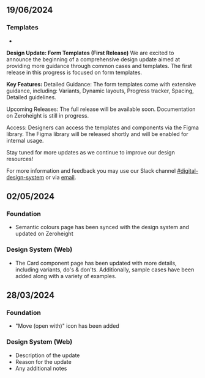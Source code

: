 ## 19/06/2024

### Templates
- 
**Design Update: Form Templates (First Release)**
We are excited to announce the beginning of a comprehensive design update aimed at providing more guidance through common cases and templates. The first release in this progress is focused on form templates.

**Key Features:**
Detailed Guidance: The form templates come with extensive guidance, including: Variants, Dynamic layouts, Progress tracker, Spacing, Detailed guidelines.

Upcoming Releases:
The full release will be available soon.
Documentation on Zeroheight is still in progress.

Access:
Designers can access the templates and components via the Figma library.
The Figma library will be released shortly and will be enabled for internal usage.

Stay tuned for more updates as we continue to improve our design resources! 

For more information and feedback you may use our Slack channel [#digital-design-system]([url](https://vi-iot.slack.com/archives/C03M3CH8YRL)) or via [email](mailto:designsystem@viessmann.com).

## 02/05/2024

### Foundation
- Semantic colours page has been synced with the design system and updated on Zeroheight

### Design System (Web)
- The Card component page has been updated with more details, including variants, do's & don'ts. Additionally, sample cases have been added along with a variety of examples.


## 28/03/2024 

### Foundation
- "Move (open with)" icon has been added

### Design System (Web)
- Description of the update
- Reason for the update
- Any additional notes
